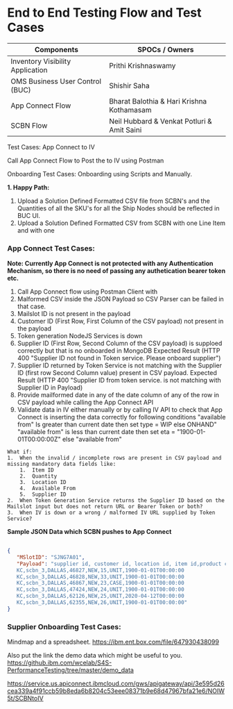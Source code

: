 <h1>End to End Testing Flow and Test Cases</h1>

| Components  | SPOCs / Owners |
| ------------- | ------------- |
| Inventory Visibility Application | Prithi Krishnaswamy |
| OMS Business User Control (BUC) | Shishir Saha |
| App Connect Flow | Bharat Balothia & Hari Krishna Kothamasam  |
| SCBN Flow | Neil Hubbard & Venkat Potluri & Amit Saini |


Test Cases:
App Connect to IV

Call App Connect Flow to Post the to IV using Postman

Onboarding Test Cases:
Onboarding using Scripts and Manually.

__1. Happy Path:__

   1. Upload a Solution Defined Formatted CSV file from SCBN's and the Quantities of all the SKU's for all the Ship Nodes should be reflected in BUC UI.
   2. Upload a Solution Defined Formatted CSV from SCBN with one Line Item and with one 
   
   
<h3>App Connect Test Cases:</h3>

__Note: Currently App Connect is not protected with any Authentication Mechanism, so there is no need of passing any authetication bearer token etc.__

   1. Call App Connect flow using Postman Client with 
   2. Malformed CSV inside the JSON Payload so CSV Parser can be failed in that case.
   3. Mailslot ID is not present in the payload
   4. Customer ID (First Row, First Column of the CSV payload) not present in the payload
   5. Token generation NodeJS Services is down
   6. Supplier ID (First Row, Second Column of the CSV payload) is supploed correctly but that is no onboarded in MongoDB Expected Result (HTTP 400 "Supplier ID not found in Token service. Please onboard supplier")
   7. Supplier ID returned by Token Service is not matching with the Supplier ID (first row Second Column value) present in CSV payload. Expected Result (HTTP 400 "Supplier ID from token service. is not matching with Supplier ID in Payload)
   8. Provide mailformed date in any of the date column of any of the row in CSV payload while calling the App Connect API
   9. Validate data in IV either manually or by calling IV API to check that App Connect is inserting the data correctly for following conditions
      "available from" Is greater than current date then set type = WIP else ONHAND"
      "available from" is less than current date then set eta = "1900-01-01T00:00:00Z" else "available from"

      
	What if:
	1.	When the invalid / incomplete rows are present in CSV payload and missing mandatory data fields like:
		1.	Item ID
		2.	Quantity
		3.	Location ID
		4.	Available From
		5.	Supplier ID
	2.	When Token Generation Service returns the Supplier ID based on the Mailslot input but does not return URL or Bearer Token or both?
	3.	When IV is down or a wrong / malformed IV URL supplied by Token Service?
	 

   __Sample JSON Data which SCBN pushes to App Connect__
   
   ```json
      
   {
      "MSlotID": "SJNG7A01",
      "Payload": "supplier id, customer id, location id, item id,product class, quantity,uom,available from
      KC,scbn_3,DALLAS,46827,NEW,15,UNIT,1900-01-01T00:00:00
      KC,scbn_3,DALLAS,46828,NEW,33,UNIT,1900-01-01T00:00:00
      KC,scbn_3,DALLAS,46867,NEW,23,CASE,1900-01-01T00:00:00
      KC,scbn_3,DALLAS,47424,NEW,24,UNIT,1900-01-01T00:00:00
      KC,scbn_3,DALLAS,62126,NEW,25,UNIT,2020-04-12T00:00:00
      KC,scbn_3,DALLAS,62355,NEW,26,UNIT,1900-01-01T00:00:00"
   }
   
   ```

<h3>Supplier Onboarding Test Cases:</h3>
  
 Mindmap and a spreadsheet. https://ibm.ent.box.com/file/647930438099
 
 Also put the link the demo data which might be useful to you. https://github.ibm.com/wcelab/S4S-PerformanceTesting/tree/master/demo_data
 
   https://service.us.apiconnect.ibmcloud.com/gws/apigateway/api/3e595d26cea339a4f91ccb59b8eda6b8204c53eee08371b9e68d47967bfa21e6/NOIW5t/SCBNtoIV



